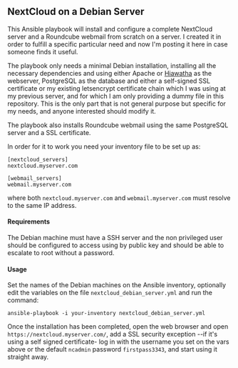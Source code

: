 NextCloud on a Debian Server
---------------------------------

This Ansible playbook will install and configure a complete NextCloud server and a Roundcube webmail from scratch on a server. I created it in order to fulfill a specific particular need and now I'm posting it here in case someone finds it useful.

The playbook only needs a minimal Debian installation, installing all the necessary dependencies and using either Apache or [Hiawatha](http://hiawatha-webserver.org)  as the webserver, PostgreSQL as the database and either a self-signed SSL certificate or my existing letsencrypt certificate chain which I was using at my previous server, and for which I am only providing a dummy file in this repository. This is the only part that is not general purpose but specific for my needs, and anyone interested should modify it.

The playbook also installs Roundcube webmail using the same PostgreSQL server and a SSL certificate.

In order for it to work you need your inventory file to be set up as:

    [nextcloud_servers]
    nextcloud.myserver.com

    [webmail_servers]
    webmail.myserver.com
    
where both `nextcloud.myserver.com` and `webmail.myserver.com` must resolve to the same IP address.


#### Requirements
The Debian machine must have a SSH server and the non privileged user should be configured to access using by public key and should be able to escalate to root without a password.

#### Usage
Set the names of the Debian machines on the Ansible inventory, optionally edit the variables on the file `nextcloud_debian_server.yml` and run the command:

    ansible-playbook -i your-inventory nextcloud_debian_server.yml

Once the installation has been completed, open the web browser and open `https://nextcloud.myserver.com/`, add a SSL security exception --if it's using a self signed certificate- log in with the username you set on the vars above or the default `ncadmin` password `firstpass3343`, and start using it straight away.
